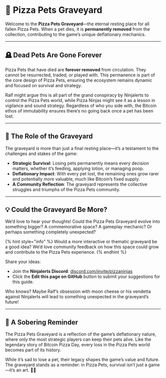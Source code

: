 # 📅 Pizza Pets Graveyard

Welcome to the **Pizza Pets Graveyard**—the eternal resting place for all fallen Pizza Pets. When a pet dies, it is **permanently removed** from the collection, contributing to the game’s unique deflationary mechanics.

---

## 🪦 Dead Pets Are Gone Forever

Pizza Pets that have died are **forever removed** from circulation. They cannot be resurrected, traded, or played with. This permanence is part of the core design of Pizza Pets, ensuring the ecosystem remains dynamic and focused on survival and strategy.

Ralf might argue this is all part of the grand conspiracy by Ninjalerts to control the Pizza Pets world, while Pizza Ninjas might see it as a lesson in vigilance and sound strategy. Regardless of who you side with, the Bitcoin ethos of immutability ensures there’s no going back once a pet has been lost.

---

## 🍕 The Role of the Graveyard

The graveyard is more than just a final resting place—it’s a testament to the challenges and stakes of the game:
- **Strategic Survival**: Losing pets permanently means every decision matters, whether it’s feeding, applying lotion, or managing poop.  
- **Deflationary Impact**: With every pet lost, the remaining ones grow rarer and potentially more valuable, much like Bitcoin’s fixed supply.  
- **A Community Reflection**: The graveyard represents the collective struggles and triumphs of the Pizza Pets community.

---

## 💡 Could the Graveyard Be More?

We’d love to hear your thoughts! Could the Pizza Pets Graveyard evolve into something bigger? A commemorative space? A gameplay mechanic? Or perhaps something completely unexpected?

{% hint style="info" %}
Would a more interactive or thematic graveyard be a good idea? We’d love community feedback on how this space could grow and contribute to the Pizza Pets experience.
{% endhint %}

Share your ideas:
- Join the **Ninjalerts Discord**: [discord.com/invite/pizzaninjas](https://discord.com/invite/pizzaninjas)  
- Click the **Edit this page on GitHub** button to submit your suggestions for this guide.

Who knows? Maybe Ralf’s obsession with moon cheese or his vendetta against Ninjalerts will lead to something unexpected in the graveyard’s future!

---

## 🐾 A Sobering Reminder

The Pizza Pets Graveyard is a reflection of the game’s deflationary nature, where only the most strategic players can keep their pets alive. Like the legendary story of Bitcoin Pizza Day, every loss in the Pizza Pets world becomes part of its history.

While it’s sad to lose a pet, their legacy shapes the game’s value and future. The graveyard stands as a reminder: in Pizza Pets, survival isn’t just a game—it’s an art. 🍕🐾
